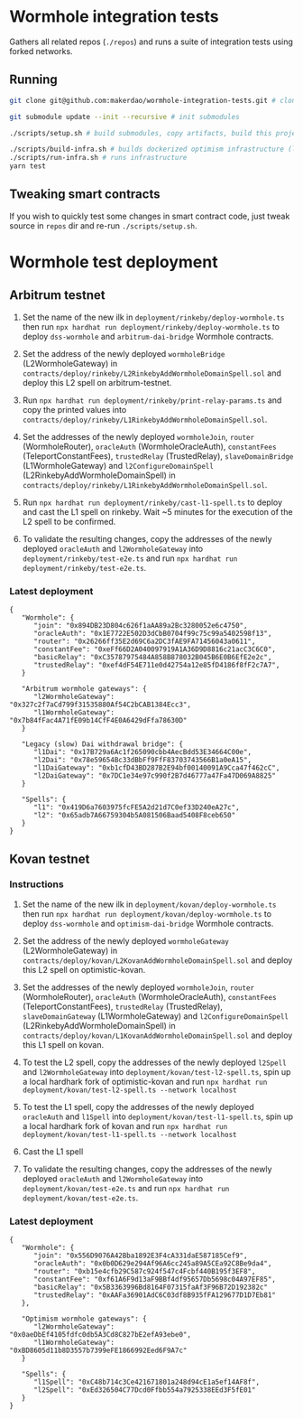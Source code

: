 # Wormhole integration tests

Gathers all related repos (`./repos`) and runs a suite of integration tests using forked networks.

## Running

```sh
git clone git@github.com:makerdao/wormhole-integration-tests.git # clone this repo

git submodule update --init --recursive # init submodules

./scripts/setup.sh # build submodules, copy artifacts, build this project

./scripts/build-infra.sh # builds dockerized optimism infrastructure (l1+l2)
./scripts/run-infra.sh # runs infrastructure
yarn test
```

## Tweaking smart contracts

If you wish to quickly test some changes in smart contract code, just tweak source in `repos` dir and re-run
`./scripts/setup.sh`.

# Wormhole test deployment

## Arbitrum testnet

1. Set the name of the new ilk in `deployment/rinkeby/deploy-wormhole.ts` then run
   `npx hardhat run deployment/rinkeby/deploy-wormhole.ts` to deploy `dss-wormhole` and `arbitrum-dai-bridge` Wormhole
   contracts.

2. Set the address of the newly deployed `wormholeBridge` (L2WormholeGateway) in
   `contracts/deploy/rinkeby/L2RinkebyAddWormholeDomainSpell.sol` and deploy this L2 spell on arbitrum-testnet.

3. Run `npx hardhat run deployment/rinkeby/print-relay-params.ts` and copy the printed values into
   `contracts/deploy/rinkeby/L1RinkebyAddWormholeDomainSpell.sol`.

4. Set the addresses of the newly deployed `wormholeJoin`, `router` (WormholeRouter), `oracleAuth` (WormholeOracleAuth),
   `constantFees` (TeleportConstantFees), `trustedRelay` (TrustedRelay), `slaveDomainBridge` (L1WormholeGateway) and
   `l2ConfigureDomainSpell` (L2RinkebyAddWormholeDomainSpell) in
   `contracts/deploy/rinkeby/L1RinkebyAddWormholeDomainSpell.sol`.

5. Run `npx hardhat run deployment/rinkeby/cast-l1-spell.ts` to deploy and cast the L1 spell on rinkeby. Wait ~5 minutes
   for the execution of the L2 spell to be confirmed.

6. To validate the resulting changes, copy the addresses of the newly deployed `oracleAuth` and `l2WormholeGateway` into
   `deployment/rinkeby/test-e2e.ts` and run `npx hardhat run deployment/rinkeby/test-e2e.ts`.

### Latest deployment

```
{
   "Wormhole": {
      "join": "0x894DB23D804c626f1aAA89a2Bc3280052e6c4750",
      "oracleAuth": "0x1E7722E502D3dCbB0704f99c75c99a5402598f13",
      "router": "0x26266ff35E2d69C6a2DC3fAE9FA71456043a0611",
      "constantFee": "0xeFf66D2A040097919A1A36D9D8816c21acC3C6C0",
      "basicRelay": "0xC35787975484A858B878032B045B6E0B6EfE2e2c",
      "trustedRelay": "0xef4dF54E711e0d42754a12e85fD4186f8fF2c7A7",
   }

   "Arbitrum wormhole gateways": {
      "l2WormholeGateway": "0x327c2f7aCd799f31535880Af54C2bCAB1384Ecc3",
      "l1WormholeGateway": "0x7b84fFac4A71fE09b14CfF4E0A6429dFfa78630D"
   }

   "Legacy (slow) Dai withdrawal bridge": {
      "l1Dai": "0x17B729a6Ac1f265090cbb4AecBdd53E34664C00e",
      "l2Dai": "0x78e59654Bc33dBbFf9FfF83703743566B1a0eA15",
      "l1DaiGateway": "0xb1cfD43BD287B2E94bf00140091A9Cca47f462cC",
      "l2DaiGateway": "0x7DC1e34e97c990f2B7d46777a47Fa47D069A8825"
   }

   "Spells": {
      "l1": "0x419D6a7603975fcFE5A2d21d7C0ef33D240eA27c",
      "l2": "0x65adb7A66759304b5A081506Baad5408F8ceb650"
   }
}
```

## Kovan testnet

### Instructions

1. Set the name of the new ilk in `deployment/kovan/deploy-wormhole.ts` then run
   `npx hardhat run deployment/kovan/deploy-wormhole.ts` to deploy `dss-wormhole` and `optimism-dai-bridge` Wormhole
   contracts.

2. Set the address of the newly deployed `wormholeGateway` (L2WormholeGateway) in
   `contracts/deploy/kovan/L2KovanAddWormholeDomainSpell.sol` and deploy this L2 spell on optimistic-kovan.

3. Set the addresses of the newly deployed `wormholeJoin`, `router` (WormholeRouter), `oracleAuth` (WormholeOracleAuth),
   `constantFees` (TeleportConstantFees), `trustedRelay` (TrustedRelay), `slaveDomainGateway` (L1WormholeGateway) and
   `l2ConfigureDomainSpell` (L2RinkebyAddWormholeDomainSpell) in
   `contracts/deploy/kovan/L1KovanAddWormholeDomainSpell.sol` and deploy this L1 spell on kovan.

4. To test the L2 spell, copy the addresses of the newly deployed `l2Spell` and `l2WormholeGateway` into
   `deployment/kovan/test-l2-spell.ts`, spin up a local hardhark fork of optimistic-kovan and run
   `npx hardhat run deployment/kovan/test-l2-spell.ts --network localhost`

5. To test the L1 spell, copy the addresses of the newly deployed `oracleAuth` and `l1Spell` into
   `deployment/kovan/test-l1-spell.ts`, spin up a local hardhark fork of kovan and run
   `npx hardhat run deployment/kovan/test-l1-spell.ts --network localhost`

6. Cast the L1 spell

7. To validate the resulting changes, copy the addresses of the newly deployed `oracleAuth` and `l2WormholeGateway` into
   `deployment/kovan/test-e2e.ts` and run `npx hardhat run deployment/kovan/test-e2e.ts`.

### Latest deployment

```
{
   "Wormhole": {
      "join": "0x556D9076A42Bba1892E3F4cA331daE587185Cef9",
      "oracleAuth": "0x0b0D629e294Af96A6cc245a89A5CEa92C8Be9da4",
      "router": "0xb15e4cfb29C587c924f547c4Fcbf440B195f3EF8",
      "constantFee": "0xf61A6F9d13aF9BBf4df95657Db5698c04A97EF85",
      "basicRelay": "0x5B3363996Bd8164F07315faAf3F96B72D192382c"
      "trustedRelay": "0xAAFa36901AdC6C03df8B935fFA129677D1D7Eb81"
   },

   "Optimism wormhole gateways": {
      "l2WormholeGateway": "0x0aeDbEf4105fdfc0db5A3Cd8C827bE2efA93ebe0",
      "l1WormholeGateway": "0xBD8605d11b8D3557b7399eFE1866992Eed6F9A7c"
   }

   "Spells": {
      "l1Spell": "0xC48b714c3Ce421671801a248d94cE1a5ef14AF8f",
      "l2Spell": "0xEd326504C77Dcd0Ffbb554a7925338EEd3F5fE01"
   }
}
```
